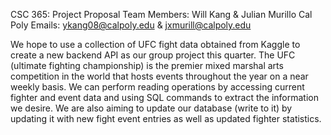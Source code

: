 CSC 365: Project Proposal
Team Members: Will Kang & Julian Murillo
Cal Poly Emails: ykang08@calpoly.edu & jxmurill@calpoly.edu

We hope to use a collection of UFC fight data obtained from Kaggle to create a new backend API as our group project this quarter. The UFC (ultimate fighting championship) is the premier mixed marshal arts competition in the world that hosts events throughout the year on a near weekly basis. We can perform reading operations by accessing current fighter and event data and using SQL commands to extract the information we desire. We are also aiming to update our database (write to it) by updating it with new fight event entries as well as updated fighter statistics. 